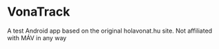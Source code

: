 # VonaTrack
A test Android app based on the original holavonat.hu site. Not affiliated with MÁV in any way
